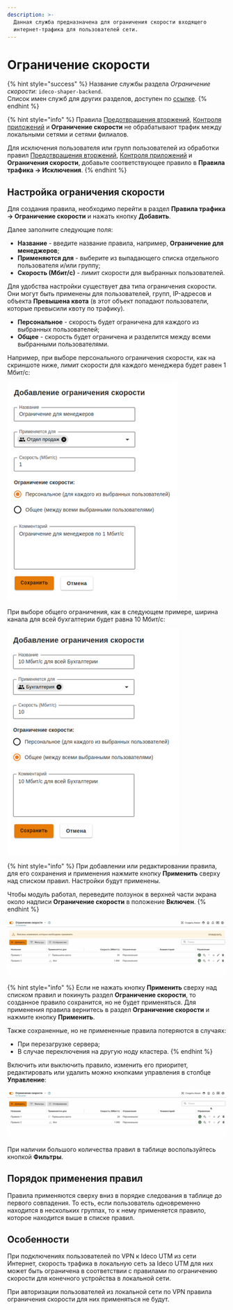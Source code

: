```yaml
---
description: >-
  Данная служба предназначена для ограничения скорости входящего
  интернет-трафика для пользователей сети.
---
```


# Ограничение скорости

{% hint style="success" %}
Название службы раздела *Ограничение скорости*: `ideco-shaper-backend`. \
Список имен служб для других разделов, доступен по [ссылке](/settings/server-management/terminal/README.md).
{% endhint %}

{% hint style="info" %}
Правила [Предотвращения вторжений](ips/README.md), [Контроля приложений](/settings/security-profiles/application-control/README.md) и **Ограничение скорости** не обрабатывают трафик между локальными сетями и сетями филиалов.

Для исключения пользователя или групп пользователей из обработки правил [Предотвращения вторжений](ips/README.md), [Контроля приложений](/settings/security-profiles/application-control/README.md) и **Ограничения скорости**, добавьте соответствующее правило в **Правила трафика -> Исключения**.
{% endhint %}

## Настройка ограничения скорости

Для создания правила, необходимо перейти в раздел **Правила трафика -> Ограничение скорости** и нажать кнопку **Добавить**.

Далее заполните следующие поля:

* **Название** - введите название правила, например, **Ограничение для менеджеров**; 
* **Применяются для** - выберите из выпадающего списка отдельного пользователя и/или группу;
* **Скорость \(Мбит/с\)** - лимит скорости для выбранных пользователей.

Для удобства настройки существует два типа ограничения скорости. Они могут быть применены для пользователей, групп, IP-адресов и объекта **Превышена квота** (в этот объект попадают пользователи, которые превысили квоту по трафику).

* **Персональное** - скорость будет ограничена для каждого из выбранных пользователей;
* **Общее** - скорость будет ограничена и разделится между всеми выбранными пользователями.

Например, при выборе персонального ограничения скорости, как на скриншоте ниже, лимит скорости для каждого менеджера будет равен 1 Мбит/с:

![](/.gitbook/assets/shaper.png)

При выборе общего ограничения, как в следующем примере, ширина канала для всей бухгалтерии будет равна 10 Мбит/с:

![](/.gitbook/assets/shaper1.png)

{% hint style="info" %}
При добавлении или редактировании правила, для его сохранения и применения нажмите кнопку **Применить** сверху над списком правил. Настройки будут применены.

Чтобы модуль работал, переведите ползунок в верхней части экрана около надписи **Ограничение скорости** в положение **Включен**.
{% endhint %}

![](/.gitbook/assets/shaper2.gif)

{% hint style="info" %}
Если не нажать кнопку **Применить** сверху над списком правил и покинуть раздел **Ограничение скорости**, то созданное правило сохранится, но не будет применяться. Для применения правила вернитесь в раздел **Ограничение скорости** и нажмите кнопку **Применить**.

Также сохраненные, но не примененные правила потеряются в случаях:

* При перезагрузке сервера;
* В случае переключения на другую ноду кластера.
{% endhint %}

Включить или выключить правило, изменить его приоритет, редактировать или удалить можно кнопками управления в столбце **Управление**:

![](/.gitbook/assets/shaper1.gif)

При наличии большого количества правил в таблице воспользуйтесь кнопкой **Фильтры**.

## Порядок применения правил

Правила применяются сверху вниз в порядке следования в таблице до первого совпадения. То есть, если пользователь одновременно находится в нескольких группах, то к нему применяется правило, которое находится выше в списке правил.

## Особенности

При подключениях пользователей по VPN к Ideco UTM из сети Интернет, скорость трафика в локальную сеть за Ideco UTM для них может быть ограничена в соответствии с правилами по ограничению скорости для конечного устройства в локальной сети.

При авторизации пользователей из локальной сети по VPN правила ограничения скорости для них применяться не будут.
